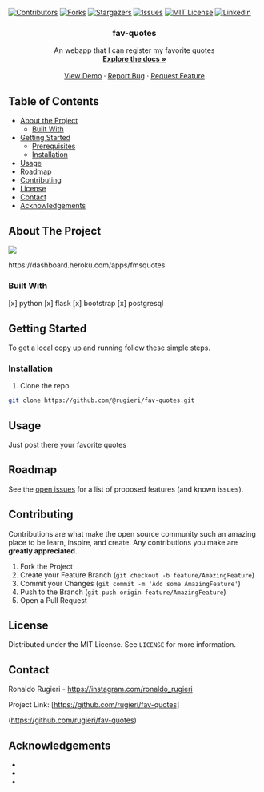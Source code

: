<!-- PROJECT SHIELDS -->
<!--
*** I'm using markdown "reference style" links for readability.
*** Reference links are enclosed in brackets [ ] instead of parentheses ( ).
*** See the bottom of this document for the declaration of the reference variables
*** for contributors-url, forks-url, etc. This is an optional, concise syntax you may use.
*** https://www.markdownguide.org/basic-syntax/#reference-style-links
-->
[![Contributors][contributors-shield]][contributors-url]
[![Forks][forks-shield]][forks-url]
[![Stargazers][stars-shield]][stars-url]
[![Issues][issues-shield]][issues-url]
[![MIT License][license-shield]][license-url]
[![LinkedIn][linkedin-shield]][linkedin-url]





  <h3 align="center">fav-quotes</h3>

  <p align="center">
    An webapp that I can register my favorite quotes
    <br />
    <a href="https://github.com/rugieri/fav-quotes"><strong>Explore the docs »</strong></a>
    <br />
    <br />
    <a href="https://github.com/rugieri/fav-quotes">View Demo</a>
    ·
    <a href="https://github.com/rugieri/fav-quotes">Report Bug</a>
    ·
    <a href="https://github.com/rugieri/fav-quotes">Request Feature</a>
  </p>
</p>



<!-- TABLE OF CONTENTS -->
## Table of Contents

* [About the Project](#about-the-project)
  * [Built With](#built-with)
* [Getting Started](#getting-started)
  * [Prerequisites](#prerequisites)
  * [Installation](#installation)
* [Usage](#usage)
* [Roadmap](#roadmap)
* [Contributing](#contributing)
* [License](#license)
* [Contact](#contact)
* [Acknowledgements](#acknowledgements)



<!-- ABOUT THE PROJECT -->
## About The Project

<img src="https://i.imgur.com/7dO3RAH.jpg"> 
<p> https://dashboard.heroku.com/apps/fmsquotes</p>



### Built With

[x] python
[x] flask
[x] bootstrap
[x] postgresql




<!-- GETTING STARTED -->
## Getting Started

To get a local copy up and running follow these simple steps.





### Installation

1. Clone the repo
```sh
git clone https://github.com/@rugieri/fav-quotes.git
```




<!-- USAGE EXAMPLES -->
## Usage

Just post there your favorite quotes


<!-- ROADMAP -->
## Roadmap

See the [open issues](https://github.com/rugieri/fav-quotes/issues) for a list of proposed features (and known issues).



<!-- CONTRIBUTING -->
## Contributing

Contributions are what make the open source community such an amazing place to be learn, inspire, and create. Any contributions you make are **greatly appreciated**.

1. Fork the Project
2. Create your Feature Branch (`git checkout -b feature/AmazingFeature`)
3. Commit your Changes (`git commit -m 'Add some AmazingFeature'`)
4. Push to the Branch (`git push origin feature/AmazingFeature`)
5. Open a Pull Request



<!-- LICENSE -->
## License

Distributed under the MIT License. See `LICENSE` for more information.



<!-- CONTACT -->
## Contact

Ronaldo Rugieri - https://instagram.com/ronaldo_rugieri 

Project Link: [https://github.com/rugieri/fav-quotes]

(https://github.com/rugieri/fav-quotes)



<!-- ACKNOWLEDGEMENTS -->
## Acknowledgements

* []()
* []()
* []()





<!-- MARKDOWN LINKS & IMAGES -->
<!-- https://www.markdownguide.org/basic-syntax/#reference-style-links -->
[contributors-shield]: https://img.shields.io/github/contributors/rugieri/fav-quotes.svg?style=flat-square
[contributors-url]: https://github.com/rugieri/fav-quotes/graphs/contributors
[forks-shield]: https://img.shields.io/github/forks/rugieri/fav-quotes.svg?style=flat-square
[forks-url]: https://github.com/rugieri/fav-quotes/network/members
[stars-shield]: https://img.shields.io/github/stars/rugieri/fav-quotes.svg?style=flat-square
[stars-url]: https://github.com/rugieri/fav-quotes/stargazers
[issues-shield]: https://img.shields.io/github/issues/rugieri/fav-quotes.svg?style=flat-square
[issues-url]: https://github.com/rugieri/fav-quotes/issues
[license-shield]: https://img.shields.io/github/license/rugieri/fav-quotes.svg?style=flat-square
[license-url]: https://github.com/rugieri/fav-quotes/blob/master/LICENSE.txt
[linkedin-shield]: https://img.shields.io/badge/-LinkedIn-black.svg?style=flat-square&logo=linkedin&colorB=555
[linkedin-url]: https://linkedin.com/in/rugieri
[product-screenshot]: images/screenshot.png
